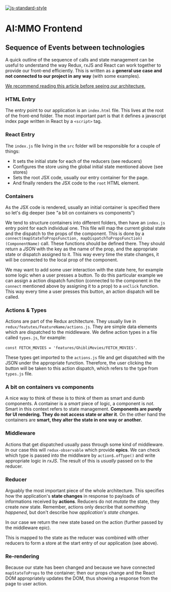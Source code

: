 [![js-standard-style](https://cdn.rawgit.com/standard/standard/master/badge.svg)](https://github.com/standard/standard)

# AI:MMO Frontend

## Sequence of Events between technologies

A quick outline of the sequence of calls and state management can be useful to understand the 
way Redux, rxJS and React can work together to provide our front-end efficiently. This is written 
as a **general use case and not connected to our project in any way** (with some examples).

[We recommend reading this article before seeing our architecture.](https://medium.freecodecamp.org/scaling-your-redux-app-with-ducks-6115955638be) 
### HTML Entry
The entry point to our application is an `index.html` file. This lives at the root of the front-end folder.
The most important part is that it defines a javascript index 
page written in React by a `<script>` tag.

### React Entry
The `index.js` file living in the `src` folder will be responsible for a couple of
things:
* It sets the initial state for each of the reducers (see reducers)
* Configures the store using the global initial state mentioned above (see stores)
* Sets the root JSX code, usually our entry container for the page.
* And finally renders the JSX code to the `root` HTML element.

### Containers
As the JSX code is rendered, usually an initial container is specified
there so let's dig deeper (see "a bit on containers vs components")

We tend to structure containers into different folders, then have an `index.js` entry point for each 
individual one. This file will map the current global state and the dispatch to the props of the component.
This is done by a `connect(mapStateToPropsFunction, mapDispatchToPropsFunction)(ComponentName)` call.
These functions should be defined there. They should return a *JSON* with the key as
the name of the prop, and the appropriate state or dispatch assigned to it.
This way every time the state changes, it will be connected to the local prop of the component.

We may want to add some user interaction with the state here, for example some logic when
a user presses a button. To do this particular example we can assign a action dispatch function 
(connected to the component in the `connect` mentioned above by assigning it to a prop) to a `onClick` 
function. This way every time a user presses this button, an action dispatch will be called.


### Actions & Types
Actions are part of the Redux architecture. They usually live in `redux/featutes/FeatureName/actions.js`. 
They are simple data elements which are dispatched to the middleware. We define action
types in a file called `types.js`, for example:

``const FETCH_MOVIES = 'features/GhibliMovies/FETCH_MOVIES'``.

These types get imported to the `actions.js` file and get dispatched with the 
JSON under the appropriate function. Therefore, the user clicking the button will be taken
to this action dispatch, which refers to the type from `types.js` file.


### A bit on containers vs components

A nice way to think of these is to think of them as smart and dumb components. 
A container is a *smart* piece of logic, a component is *not*. Smart in this 
context refers to state management. **Components are purely
for UI rendering. They do not access state or alter it**. On the other hand the 
containers are **smart, they alter the state in one way or another.**

### Middleware

Actions that get dispatched usually pass through some kind of middleware. In our
case this will `redux-observable` which provide **epics**. We can check which
type is passed into the middlware by `action$.ofType()` and write appropriate logic
in *rxJS*. The result of this is *usually* passed on to the reducer.

### Reducer

Arguably the most important piece of the whole architecture. This specifies how the 
application's **state changes** in response to payloads of informations received by
**actions**. Reducers do not *mutate* the state, they create *new* state. Remember,
actions only describe that *something happened*, but don't describe how *application's 
state changes*. 

In our case we return the new state based on the action (further passed by the
middleware epic).

This is mapped to the state as the reducer was combined with other reducers to form 
a store at the start entry of our application (see above).

### Re-rendering

Because our state has been changed and because we have connected
`mapStateToProps` to the container; then our props change and the 
React DOM appropriately updates the DOM, thus showing a response from the
page to user action.